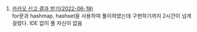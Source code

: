 1. [카카오 신고 결과 받기(2022-06-18)](https://github.com/JayFreemandev/Problem-Solving/blob/main/Programmers/Level1/Kakao_report.java)  
for문과 hashmap, hashset을 사용하여 풀이하였는데 구현하기까지 2시간이 넘게 걸렸다. IDE 없이 풀 자신이 없음
